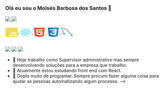 ### Olá eu sou o Moisés Barbosa dos Santos 👋

 <div>
  <a href="https://github.com/IMoisasZ">
  <img height="180em" src="https://github-readme-stats.vercel.app/api?username=IMoisasZ&show_icons=true&theme=dark&include_all_commits=true&count_private=true"/>
  <img height="180em" src="https://github-readme-stats.vercel.app/api/top-langs/?username=IMoisasZ&layout=compact&langs_count=7&theme=dark"/>
</div>
<div style="display: inline_block"><br>
  <img align="center" alt="Moisas-Js" height="30" width="40" src="https://raw.githubusercontent.com/devicons/devicon/master/icons/javascript/javascript-plain.svg">
  <img align="center" alt="Moisas-React" height="30" width="40" src="https://raw.githubusercontent.com/devicons/devicon/master/icons/react/react-original.svg">
  <img align="center" alt="Moisas-HTML" height="30" width="40" src="https://raw.githubusercontent.com/devicons/devicon/master/icons/html5/html5-original.svg">
  <img align="center" alt="Moisas-CSS" height="30" width="40" src="https://raw.githubusercontent.com/devicons/devicon/master/icons/css3/css3-original.svg">
  <img align="center" alt="Moisas-CSS" height="30" width="40" src="https://raw.githubusercontent.com/devicons/devicon/master/icons/mysql/mysql-original.svg">  
</div>
  
  ##
 
<div> 
  <a href="https://instagram.com/moisas10" target="_blank"><img src="https://img.shields.io/badge/-Instagram-%23E4405F?style=for-the-badge&logo=instagram&logoColor=white" target="_blank"></a>
  <a href = "mailto:mopri08@gmail.com"><img src="https://img.shields.io/badge/-Gmail-%23333?style=for-the-badge&logo=gmail&logoColor=white" target="_blank"></a>
  <a href="https://www.linkedin.com/in/moises-barbosa-dos-santos" target="_blank"><img src="https://img.shields.io/badge/-LinkedIn-%230077B5?style=for-the-badge&logo=linkedin&logoColor=white" target="_blank"></a> 
 
</div>

- 🔭 Hoje trabalho como Supervisor administrativo mas sempre desenvolvendo soluções para a empresa que trabalho.
- 🌱 Atualmente estou estudando front end com React.
- 💬 Gosto muito de programar. Sempre procuro fazer alguma coisa para ajudar as pessoas automatizando algum processo.
-->
